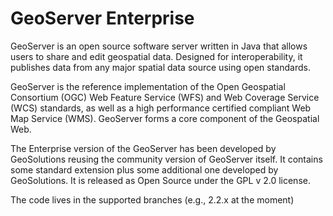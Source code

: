 GeoServer Enterprise
====================


GeoServer is an open source software server written in Java that allows users to share and edit geospatial data. Designed for interoperability, it publishes data from any major spatial data source using open standards.

GeoServer is the reference implementation of the Open Geospatial Consortium (OGC) Web Feature Service (WFS) and Web Coverage Service (WCS) standards, as well as a high performance certified compliant Web Map Service (WMS). GeoServer forms a core component of the Geospatial Web.

The Enterprise version of the GeoServer has been developed by GeoSolutions reusing the community version of GeoServer itself.
It contains some standard extension plus some additional one developed by GeoSolutions. It is released as Open Source under the GPL v 2.0 license.

The code lives in the supported branches (e.g., 2.2.x at the moment)
